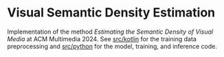 # Visual Semantic Density Estimation
Implementation of the method _Estimating the Semantic Density of Visual Media_ at ACM Multimedia 2024.
See [src/kotlin](src/kotlin) for the training data preprocessing and [src/python](src/python) for the model, training, and inference code. 